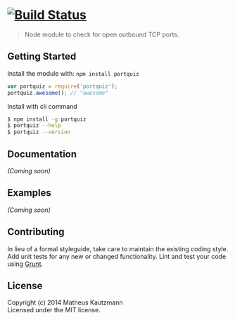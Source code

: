 #  [![Build Status](https://secure.travis-ci.org/mkautzmann/portquiz.png?branch=master)](http://travis-ci.org/mkautzmann/portquiz)

> Node module to check for open outbound TCP ports.


## Getting Started

Install the module with: `npm install portquiz`

```js
var portquiz = require('portquiz');
portquiz.awesome(); // "awesome"
```

Install with cli command

```sh
$ npm install -g portquiz
$ portquiz --help
$ portquiz --version
```




## Documentation

_(Coming soon)_


## Examples

_(Coming soon)_


## Contributing

In lieu of a formal styleguide, take care to maintain the existing coding style. Add unit tests for any new or changed functionality. Lint and test your code using [Grunt](http://gruntjs.com).


## License

Copyright (c) 2014 Matheus Kautzmann  
Licensed under the MIT license.
